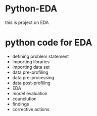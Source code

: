 # Python-EDA
this is project on EDA
# python code for EDA
- defining problem statement 
- importing libraries
- importing data set
- data pre-profiling
- data pre-processing
- data post-profiling
- EDA
- model evaluation
- counclution
- findings
- corrective actions 
